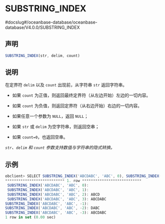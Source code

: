 SUBSTRING_INDEX 
====================================
#docslug#/oceanbase-database/oceanbase-database/V4.0.0/SUBSTRING_INDEX


声明 
-----------------------

```javascript
SUBSTRING_INDEX(str, delim, count)
```



说明 
-----------------------

在定界符 `delim` 以及 `count` 出现前，从字符串 `str` 返回字符串。

* 如果 `count` 为正值，则返回最终定界符（从左边开始）左边的一切内容。

  

* 如果 `count` 为负值，则返回定界符（从右边开始）右边的一切内容。

  

* 如果任意一个参数为 `NULL`，返回 `NULL`；

  

* 如果 `str` 或 `delim` 为空字符串，则返回空串；

  

* 如果 `count=0`，也返回空串。

  




*`str`、`delim` 和 `count` 参数支持数值与字符串的隐式转换。*

示例 
-----------------------

```javascript
obclient> SELECT SUBSTRING_INDEX('ABCDABC', 'ABC', 0), SUBSTRING_INDEX('ABCDABC', 'ABC', 1), SUBSTRING_INDEX('ABCDABC', 'ABC', 2), SUBSTRING_INDEX('ABCDABC', 'ABC', 3), SUBSTRING_INDEX('ABCDABC', 'ABC', -1), SUBSTRING_INDEX('ABCDABC', 'ABC', -2), SUBSTRING_INDEX('ABCDABC', 'ABC', -3)\G
*************************** 1. row ***************************
 SUBSTRING_INDEX('ABCDABC', 'ABC', 0):
 SUBSTRING_INDEX('ABCDABC', 'ABC', 1):
 SUBSTRING_INDEX('ABCDABC', 'ABC', 2): ABCD
 SUBSTRING_INDEX('ABCDABC', 'ABC', 3): ABCDABC
SUBSTRING_INDEX('ABCDABC', 'ABC', -1):
SUBSTRING_INDEX('ABCDABC', 'ABC', -2): DABC
SUBSTRING_INDEX('ABCDABC', 'ABC', -3): ABCDABC
1 row in set (0.00 sec)
```



